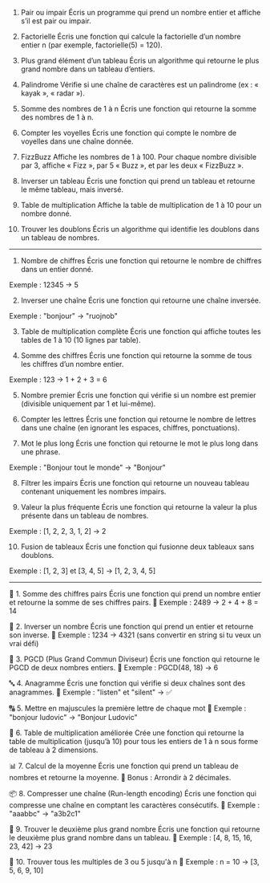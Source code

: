 1. Pair ou impair
Écris un programme qui prend un nombre entier et affiche s’il est pair ou impair.

2. Factorielle
Écris une fonction qui calcule la factorielle d’un nombre entier n (par exemple, factorielle(5) = 120).

3. Plus grand élément d’un tableau
Écris un algorithme qui retourne le plus grand nombre dans un tableau d’entiers.

4. Palindrome
Vérifie si une chaîne de caractères est un palindrome (ex : « kayak », « radar »).

5. Somme des nombres de 1 à n
Écris une fonction qui retourne la somme des nombres de 1 à n.

6. Compter les voyelles
Écris une fonction qui compte le nombre de voyelles dans une chaîne donnée.

7. FizzBuzz
Affiche les nombres de 1 à 100. Pour chaque nombre divisible par 3, affiche « Fizz », par 5 « Buzz », et par les deux « FizzBuzz ».

8. Inverser un tableau
Écris une fonction qui prend un tableau et retourne le même tableau, mais inversé.

9. Table de multiplication
Affiche la table de multiplication de 1 à 10 pour un nombre donné.

10. Trouver les doublons
Écris un algorithme qui identifie les doublons dans un tableau de nombres.

*****

1. Nombre de chiffres
Écris une fonction qui retourne le nombre de chiffres dans un entier donné.

Exemple : 12345 → 5

2. Inverser une chaîne
Écris une fonction qui retourne une chaîne inversée.

Exemple : "bonjour" → "ruojnob"

3. Table de multiplication complète
Écris une fonction qui affiche toutes les tables de 1 à 10 (10 lignes par table).

4. Somme des chiffres
Écris une fonction qui retourne la somme de tous les chiffres d’un nombre entier.

Exemple : 123 → 1 + 2 + 3 = 6

5. Nombre premier
Écris une fonction qui vérifie si un nombre est premier (divisible uniquement par 1 et lui-même).

6. Compter les lettres
Écris une fonction qui retourne le nombre de lettres dans une chaîne (en ignorant les espaces, chiffres, ponctuations).

7. Mot le plus long
Écris une fonction qui retourne le mot le plus long dans une phrase.

Exemple : "Bonjour tout le monde" → "Bonjour"

8. Filtrer les impairs
Écris une fonction qui retourne un nouveau tableau contenant uniquement les nombres impairs.

9. Valeur la plus fréquente
Écris une fonction qui retourne la valeur la plus présente dans un tableau de nombres.

Exemple : [1, 2, 2, 3, 1, 2] → 2

10. Fusion de tableaux
Écris une fonction qui fusionne deux tableaux sans doublons.

Exemple : [1, 2, 3] et [3, 4, 5] → [1, 2, 3, 4, 5]

*****

🔢 1. Somme des chiffres pairs
Écris une fonction qui prend un nombre entier et retourne la somme de ses chiffres pairs.
📌 Exemple : 2489 → 2 + 4 + 8 = 14

🔁 2. Inverser un nombre
Écris une fonction qui prend un entier et retourne son inverse.
📌 Exemple : 1234 → 4321
(sans convertir en string si tu veux un vrai défi)

🧮 3. PGCD (Plus Grand Commun Diviseur)
Écris une fonction qui retourne le PGCD de deux nombres entiers.
📌 Exemple : PGCD(48, 18) → 6

🔤 4. Anagramme
Écris une fonction qui vérifie si deux chaînes sont des anagrammes.
📌 Exemple : "listen" et "silent" → ✅

🔠 5. Mettre en majuscules la première lettre de chaque mot
📌 Exemple : "bonjour ludovic" → "Bonjour Ludovic"

🧠 6. Table de multiplication améliorée
Crée une fonction qui retourne la table de multiplication (jusqu’à 10) pour tous les entiers de 1 à n sous forme de tableau à 2 dimensions.

📊 7. Calcul de la moyenne
Écris une fonction qui prend un tableau de nombres et retourne la moyenne.
📌 Bonus : Arrondir à 2 décimales.

📦 8. Compresser une chaîne (Run-length encoding)
Écris une fonction qui compresse une chaîne en comptant les caractères consécutifs.
📌 Exemple : "aaabbc" → "a3b2c1"

🎯 9. Trouver le deuxième plus grand nombre
Écris une fonction qui retourne le deuxième plus grand nombre dans un tableau.
📌 Exemple : [4, 8, 15, 16, 23, 42] → 23

🧩 10. Trouver tous les multiples de 3 ou 5 jusqu'à n
📌 Exemple : n = 10 → [3, 5, 6, 9, 10]










